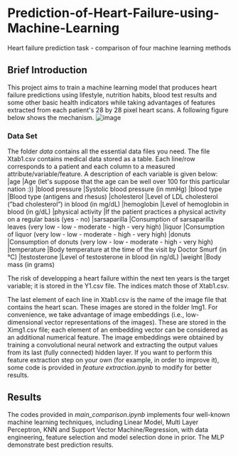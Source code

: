 # Prediction-of-Heart-Failure-using-Machine-Learning
Heart failure prediction task - comparison of four machine learning methods

## Brief Introduction
This project aims to train a machine learning model that produces heart failure predictions using lifestyle, nutrition
habits, blood test results and some other basic health indicators while taking advantages of features extracted from each patient's 28 by 28 pixel heart scans. A following figure below shows the mechanism.
![image](https://github.com/SupermanCaozh/Prediction-of-Heart-Failure-using-Machine-Learning/assets/96049887/8090326a-3310-4723-b171-f74884b4fdf9)

### Data Set
The folder *data* contains all the essential data files you need. The file Xtab1.csv contains medical data stored as a table. Each line/row corresponds to a patient and each column to a measured attribute/variable/feature. A description of each variable is given below:
|age |Age (let's suppose that the age can be well over 100 for this particular nation :))
|blood pressure |Systolic blood pressure (in mmHg)
|blood type |Blood type (antigens and rhesus)
|cholesterol |Level of LDL cholesterol (”bad cholesterol”) in blood (in mg/dL)
|hemoglobin |Level of hemoglobin in blood (in g/dL)
|physical activity |If the patient practices a physical activity on a regular basis (yes - no)
|sarsaparilla |Consumption of sarsaparilla leaves (very low - low - moderate - high - very high)
|liquor |Consumption of liquor (very low - low - moderate - high - very high)
|donuts |Consumption of donuts (very low - low - moderate - high - very high)
|temperature |Body temperature at the time of the visit by Doctor Smurf (in °C)
|testosterone |Level of testosterone in blood (in ng/dL)
|weight |Body mass (in grams)

The risk of developping a heart failure within the next ten years is the target variable; it is stored
in the Y1.csv file. The indices match those of Xtab1.csv.

The last element of each line in Xtab1.csv is the name of the image file that contains the heart scan. These images are stored in the folder Img1. For convenience, we take advantage of image embeddings (i.e., low-dimensional vector representations of the images). These are stored in the Ximg1.csv file; each element of an embedding vector can be considered as an additional numerical feature. The image embeddings were obtained by training a convolutional neural network and extracting the output values from its last (fully connected) hidden layer. If you want to perform this feature extraction step on your own (for example, in order to improve it), some code is provided in *feature extraction.ipynb* to modify for better results. 

## Results
The codes provided in *main_comparison.ipynb* implements four well-known machine learning techniques, including Linear Model, Multi Layer Perceptron, KNN and Support Vector Machine/Regression, with data engineering, feature selection and model selection done in prior. The MLP demonstrate best prediction results.

